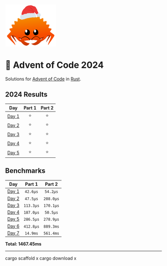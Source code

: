<img src="./.assets/christmas_ferris.png" width="164">

# 🎄 Advent of Code 2024

Solutions for [Advent of Code](https://adventofcode.com/) in [Rust](https://www.rust-lang.org/).

<!--- advent_readme_stars table --->
## 2024 Results

| Day | Part 1 | Part 2 |
| :---: | :---: | :---: |
| [Day 1](https://adventofcode.com/2024/day/1) | ⭐ | ⭐ |
| [Day 2](https://adventofcode.com/2024/day/2) | ⭐ | ⭐ |
| [Day 3](https://adventofcode.com/2024/day/3) | ⭐ | ⭐ |
| [Day 4](https://adventofcode.com/2024/day/4) | ⭐ | ⭐ |
| [Day 5](https://adventofcode.com/2024/day/5) | ⭐ | ⭐ |
<!--- advent_readme_stars table --->

<!--- benchmarking table --->
## Benchmarks

| Day | Part 1 | Part 2 |
| :---: | :---: | :---:  |
| [Day 1](./src/bin/01.rs) | `42.6µs` | `54.2µs` |
| [Day 2](./src/bin/02.rs) | `47.5µs` | `208.0µs` |
| [Day 3](./src/bin/03.rs) | `113.3µs` | `170.1µs` |
| [Day 4](./src/bin/04.rs) | `187.0µs` | `50.5µs` |
| [Day 5](./src/bin/05.rs) | `286.5µs` | `278.9µs` |
| [Day 6](./src/bin/06.rs) | `412.8µs` | `889.3ms` |
| [Day 7](./src/bin/07.rs) | `14.9ms` | `561.4ms` |

**Total: 1467.45ms**
<!--- benchmarking table --->

---
cargo scaffold x
cargo download x
